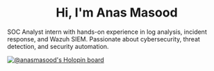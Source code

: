 

<h1 align="center">Hi, I'm Anas Masood</h1>
<p1 align="center">SOC Analyst intern with hands-on experience in log analysis, incident response, and Wazuh SIEM. Passionate about cybersecurity, threat detection, and security automation.</p1>

[![@anasmasood's Holopin board](https://holopin.me/anasmasood)](https://holopin.io/@anasmasood)

